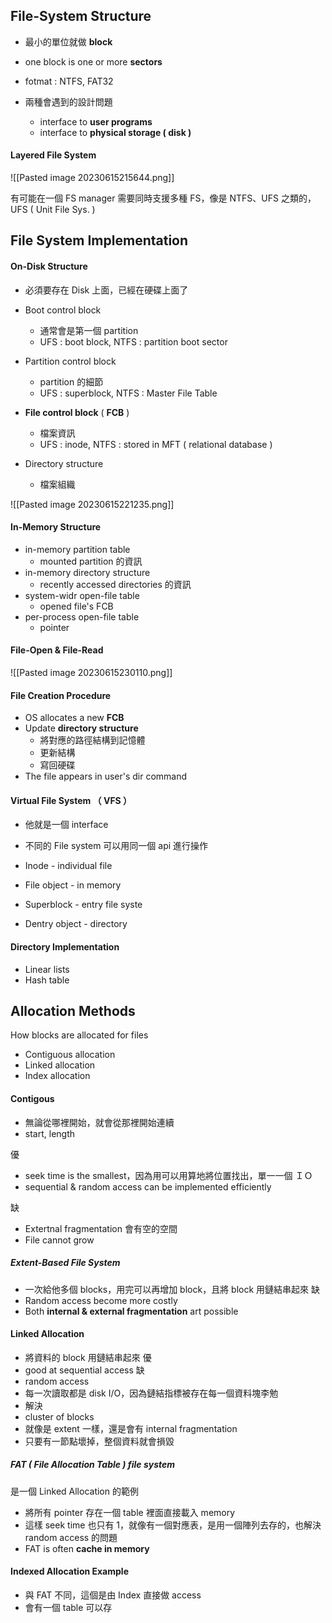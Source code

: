 ## File-System Structure
+ 最小的單位就做 **block** 
+ one block is one or more **sectors**
+ fotmat : NTFS, FAT32

+ 兩種會遇到的設計問題
	+ interface to **user programs**
	+ interface to **physical storage ( disk )**

#### Layered File System
![[Pasted image 20230615215644.png]]

有可能在一個 FS manager 需要同時支援多種 FS，像是 NTFS、UFS 之類的，UFS ( Unit File Sys. )

## File System Implementation

#### On-Disk Structure
+ 必須要存在 Disk 上面，已經在硬碟上面了

+ Boot control block
	+ 通常會是第一個 partition
	+ UFS : boot block, NTFS : partition boot sector
+ Partition control block 
	+ partition 的細節
	+ UFS : superblock, NTFS : Master File Table
+ **File control block**  ( **FCB** )
	+ 檔案資訊
	+ UFS : inode, NTFS : stored in MFT ( relational database )
+ Directory structure
	+ 檔案組織

![[Pasted image 20230615221235.png]]

#### In-Memory Structure
+ in-memory partition table 
	+ mounted partition 的資訊
+ in-memory directory structure 
	+ recently accessed directories 的資訊
+ system-widr open-file table
	+ opened file's FCB
+ per-process open-file table 
	+ pointer 

#### File-Open & File-Read
![[Pasted image 20230615230110.png]]

#### File Creation Procedure
+ OS allocates a new **FCB**
+ Update **directory structure**
	+ 將對應的路徑結構到記憶體
	+ 更新結構
	+ 寫回硬碟
+ The file appears in user's dir command
#### Virtual File System （ VFS ） 
+ 他就是一個 interface
+ 不同的 File system 可以用同一個 api 進行操作

+ Inode - individual file
+ File object - in memory
+ Superblock - entry file syste
+ Dentry object - directory

#### Directory Implementation
+ Linear lists
+ Hash table

## Allocation Methods
How blocks are allocated for files
+ Contiguous allocation
+ Linked allocation
+ Index allocation

#### Contigous
+ 無論從哪裡開始，就會從那裡開始連續
+ start, length

優
+ seek time is the smallest，因為用可以用算地將位置找出，單一一個 ＩＯ
+ sequential & random access can be implemented efficiently

缺
+ Extertnal fragmentation 會有空的空間
+ File cannot grow

##### Extent-Based File System
+ 一次給他多個 blocks，用完可以再增加 block，且將 block 用鏈結串起來
缺
+ Random access become more costly
+ Both **internal & external fragmentation** art possible

#### Linked Allocation
+ 將資料的 block 用鏈結串起來
優
+ good at sequential access
缺
+ random access
+ 每一次讀取都是 disk I/O，因為鏈結指標被存在每一個資料塊李勉
 + 解決
  + cluster of blocks
  + 就像是 extent 一樣，還是會有 internal fragmentation
+ 只要有一節點壞掉，整個資料就會損毀

##### FAT ( File Allocation Table ) file system 
是一個 Linked Allocation 的範例
+ 將所有 pointer 存在一個 table 裡面直接載入 memory
+ 這樣 seek time 也只有 1，就像有一個對應表，是用一個陣列去存的，也解決 random access 的問題
+ FAT is often **cache in memory** 

#### Indexed Allocation Example
+ 與 FAT 不同，這個是由 Index 直接做 access
+ 會有一個 table 可以存

